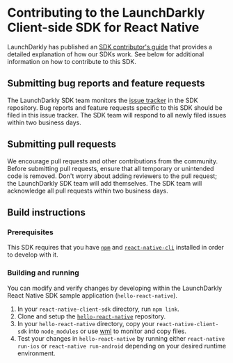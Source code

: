 Contributing to the LaunchDarkly Client-side SDK for React Native
================================================
 
LaunchDarkly has published an [SDK contributor's guide](https://docs.launchdarkly.com/docs/sdk-contributors-guide) that provides a detailed explanation of how our SDKs work. See below for additional information on how to contribute to this SDK.
 
Submitting bug reports and feature requests
------------------
 
The LaunchDarkly SDK team monitors the [issue tracker](https://github.com/launchdarkly/react-native-client-sdk/issues) in the SDK repository. Bug reports and feature requests specific to this SDK should be filed in this issue tracker. The SDK team will respond to all newly filed issues within two business days.
 
Submitting pull requests
------------------
 
We encourage pull requests and other contributions from the community. Before submitting pull requests, ensure that all temporary or unintended code is removed. Don't worry about adding reviewers to the pull request; the LaunchDarkly SDK team will add themselves. The SDK team will acknowledge all pull requests within two business days.
 
Build instructions
------------------
 
### Prerequisites
 
This SDK requires that you have [`npm`](https://www.npmjs.com/) and [`react-native-cli`](https://www.npmjs.com/package/react-native-cli) installed in order to develop with it.
 
### Building and running

You can modify and verify changes by developing within the LaunchDarkly React Native SDK sample application (`hello-react-native`).

1. In your `react-native-client-sdk` directory, run `npm link`.
2. Clone and setup the [`hello-react-native`](https://github.com/launchdarkly/hello-react-native) repository.
3. In your `hello-react-native` directory, copy your `react-native-client-sdk` into `node_modules` or use [wml](https://github.com/wix/wml) to monitor and copy files.
4. Test your changes in `hello-react-native` by running either `react-native run-ios` or `react-native run-android` depending on your desired runtime environment.
